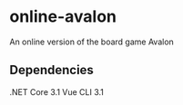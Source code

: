 # online-avalon
An online version of the board game Avalon

## Dependencies
.NET Core 3.1
Vue CLI 3.1
